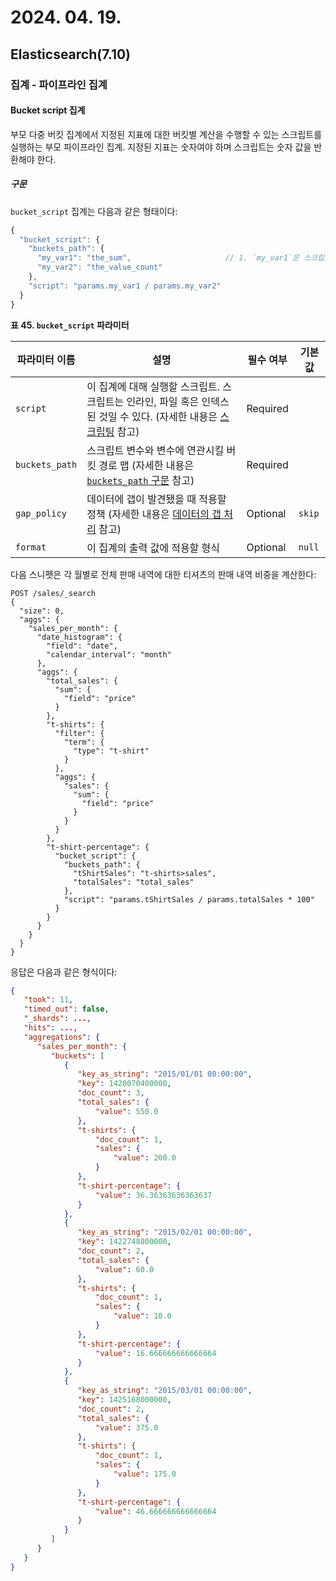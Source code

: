 # 2024. 04. 19.

## Elasticsearch(7.10)

### 집계 - 파이프라인 집계

#### Bucket script 집계

부모 다중 버킷 집계에서 지정된 지표에 대한 버킷별 계산을 수행할 수 있는 스크립트를 실행하는 부모 파이프라인 집계. 지정된 지표는 숫자여야 하며 스크립트는 숫자 값을 반환해야 한다.

##### 구문

`bucket_script` 집계는 다음과 같은 형태이다:

```js
{
  "bucket_script": {
    "buckets_path": {
      "my_var1": "the_sum",                     // 1. `my_var1`은 스크립트에서 사용하기 위한 버킷 경로에 대한 변수이고 `the_sum`은 이 변수에 대해 사용할 지표에 대한 경로이다.
      "my_var2": "the_value_count"
    },
    "script": "params.my_var1 / params.my_var2"
  }
}
```

**표 45. `bucket_script` 파라미터**

| 파라미터 이름  | 설명                                                         | 필수 여부 | 기본값 |
| -------------- | ------------------------------------------------------------ | --------- | ------ |
| `script`       | 이 집계에 대해 실행할 스크립트. 스크립트는 인라인, 파일 혹은 인덱스된 것일 수 있다. (자세한 내용은 [스크립팅](https://www.elastic.co/guide/en/elasticsearch/reference/7.10/modules-scripting.html) 참고) | Required  |        |
| `buckets_path` | 스크립트 변수와 변수에 연관시킬 버킷 경로 맵 (자세한 내용은 [`buckets_path` 구문](https://www.elastic.co/guide/en/elasticsearch/reference/7.10/search-aggregations-pipeline.html#buckets-path-syntax) 참고) | Required  |        |
| `gap_policy`   | 데이터에 갭이 발견됐을 때 적용할 정책 (자세한 내용은 [데이터의 갭 처리](https://www.elastic.co/guide/en/elasticsearch/reference/7.10/search-aggregations-pipeline.html#gap-policy) 참고) | Optional  | `skip` |
| `format`       | 이 집계의 출력 값에 적용할 형식                              | Optional  | `null` |

다음 스니펫은 각 월별로 전체 판매 내역에 대한 티셔츠의 판매 내역 비중을 계산한다:

```http
POST /sales/_search
{
  "size": 0,
  "aggs": {
    "sales_per_month": {
      "date_histogram": {
        "field": "date",
        "calendar_interval": "month"
      },
      "aggs": {
        "total_sales": {
          "sum": {
            "field": "price"
          }
        },
        "t-shirts": {
          "filter": {
            "term": {
              "type": "t-shirt"
            }
          },
          "aggs": {
            "sales": {
              "sum": {
                "field": "price"
              }
            }
          }
        },
        "t-shirt-percentage": {
          "bucket_script": {
            "buckets_path": {
              "tShirtSales": "t-shirts>sales",
              "totalSales": "total_sales"
            },
            "script": "params.tShirtSales / params.totalSales * 100"
          }
        }
      }
    }
  }
}
```

응답은 다음과 같은 형식이다:

```json
{
   "took": 11,
   "timed_out": false,
   "_shards": ...,
   "hits": ...,
   "aggregations": {
      "sales_per_month": {
         "buckets": [
            {
               "key_as_string": "2015/01/01 00:00:00",
               "key": 1420070400000,
               "doc_count": 3,
               "total_sales": {
                   "value": 550.0
               },
               "t-shirts": {
                   "doc_count": 1,
                   "sales": {
                       "value": 200.0
                   }
               },
               "t-shirt-percentage": {
                   "value": 36.36363636363637
               }
            },
            {
               "key_as_string": "2015/02/01 00:00:00",
               "key": 1422748800000,
               "doc_count": 2,
               "total_sales": {
                   "value": 60.0
               },
               "t-shirts": {
                   "doc_count": 1,
                   "sales": {
                       "value": 10.0
                   }
               },
               "t-shirt-percentage": {
                   "value": 16.666666666666664
               }
            },
            {
               "key_as_string": "2015/03/01 00:00:00",
               "key": 1425168000000,
               "doc_count": 2,
               "total_sales": {
                   "value": 375.0
               },
               "t-shirts": {
                   "doc_count": 1,
                   "sales": {
                       "value": 175.0
                   }
               },
               "t-shirt-percentage": {
                   "value": 46.666666666666664
               }
            }
         ]
      }
   }
}
```

